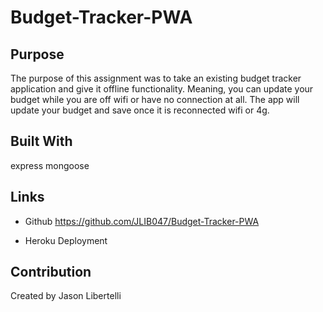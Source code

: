 # Budget-Tracker-PWA

## Purpose 
The purpose of this assignment was to take an existing budget tracker application and give it offline functionality.  Meaning, you can update your budget while you are off wifi or have no connection at all.  The app will update your budget and save once it is reconnected wifi or 4g.  

## Built With 
express 
mongoose 

## Links 
- Github 
https://github.com/JLIB047/Budget-Tracker-PWA

- Heroku Deployment


## Contribution 
Created by Jason Libertelli 